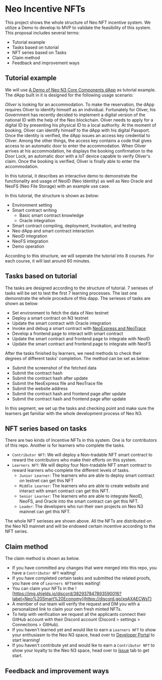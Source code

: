 # Neo Incentive NFTs

This project shows the whole structure of Neo NFT incentive system. We utilize a Demo to develop to MVP to validate the feasibility of this system. This proposal includes several terms:

- Tutorial example
- Tasks based on tutorial
- NFT series based on Tasks
- Claim method
- Feedback and improvement ways

## Tutorial example

We will use [A Demo of Neo N3 Core Components dApp](https://github.com/leiw5173/A-Demo-of-Neo-N3-Core-Components-dApp) as tutorial example. The dApp built in it is designed for the following usage scenario:

_Oliver_ is looking for an accommodation. To make the reservation, the dApp requires Oliver to identify himself as an individual. Fortunately for Oliver, his Government has recently decided to implement a digital version of the national ID with the help of the Neo blockchain. Oliver needs to apply for a digital ID by presenting his physical ID to a local authority. At the moment of booking, Oliver can identify himself to the dApp with his digital Passport. Once the identity is verified, the dApp issues an access key credential to Oliver. Among the other things, the access key contains a code that gives access to an automatic door to enter the accommodation. When Oliver arrives at his accommodation, he displays the booking confirmation to the Door Lock, an automatic door with a IoT device capable to verify Oliver's claim. Once the booking is verified, Oliver is finally able to enter the accommodation.

In this tutorial, it describes an interactive demo to demonstrate the functionality and usage of NeoID (Neo Identity) as well as Neo Oracle and NeoFS (Neo File Storage) with an example use case.

In this tutorial, the structure is shown as below:

- Environment setting
- Smart contract writing
  - Basic smart contract knowledge
  - Oracle integration
- Smart contract compiling, deployment, Invokation, and testing
- Neo dApp and smart contract interaction
- NeoID integration
- NeoFS integration
- Demo operation

According to this structure, we will seperate the tutorial into 8 courses. For each course, it will last around 60 minutes.

## Tasks based on tutorial

The tasks are designed according to the structure of tutorial. 7 serieses of tasks will be set to test the first 7 learning processes. The last one demonstrate the whole procedure of this dapp. The serieses of tasks are shown as below:

- Set environment to fetch the data of Neo testnet
- Deploy a smart contract on N3 testnet
- Update the smart contract with Oracle integration
- Invoke and debug a smart contract with [NeoExpress and NeoTrace](https://github.com/neo-project/neo-express)
- Develop a frontend page to interact with smart contract
- Update the smart contract and frontend page to integrate with NeoID
- Update the smart contract and frontend page to integrate with NeoFS

After the tasks finished by learners, we need methods to check their degrees of different tasks' completion. The method can be set as below:

- Submit the screenshot of the fetched data
- Submit the contract hash
- Submit the contract hash after update
- Submit the NeoExpress file and NeoTrace file
- Submit the website address
- Submit the contract hash and frontend page after update
- Submit the contract hash and frontend page after update

In this segment, we set up the tasks and checking point and make sure the learners get familiar with the whole development process of Neo N3.

## NFT series based on tasks

There are two kinds of Incentive NFTs in this system. One is for contributors of this repo. Another is for learners who complete the tasks.

- `Contributor NFT`: We will deploy a Non-tradable NFT smart contract to reward the contributors who make their efforts on this system.
- `Learners NFT`: We will deploy four Non-tradable NFT smart contract to reward learners who complete the different levels of tasks.
  - `Junior Learner`: The learners who are able to deploy smart contract on testnet can get this NFT
  - `Middle Learner`: The learners who are able to create website and interact with smart contract can get this NFT.
  - `Senior Learner`: The learners who are able to integrate NeoID, NeoFS, and Oracle into the smart contract can get this NFT.
  - `Leader`: The developers who run their own projects on Neo N3 mainnet can get this NFT.

The whole NFT serieses are shown above. All the NFTs are distributed on the Neo N3 mainnet and will be endowed certain incentive according to the NFT series.

## Claim method

The claim method is shown as below.

- If you have committed any changes that were merged into this repo, you have a `Contributor NFT` waiting!
- If you have completed certain tasks and submitted the related proofs, you have one of `Learners NFT`series waiting!
- You can claim your NFTs in the ![https://img.shields.io/discord/382937847893590016?label=Neo%20Smart%20Economy](https://discord.gg/xqAXAECWsT)
- A member of our team will verify the request and DM you with a personalized link to claim your own fresh minted NFTs.
- To help with verification we request all the applicants connect their GitHub account with their Discord account (Discord > settings > Connections > GitHub).
- If you haven't learned yet and would like to earn a `Learners NFT` to show your enthusiasm to the Neo N3 space, head over to [Developer Portal](https://kind-meadow-0e3193d1e.azurestaticapps.net/) to start learning!
- If you haven't contribute yet and would lke to earn a `Contributor NFT` to show your loyalty to the Neo N3 space, head over to [Issue](https://github.com/leiw5173/Neo-Incentive-NFTs/issues) tab to get start.

## Feedback and improvement ways

